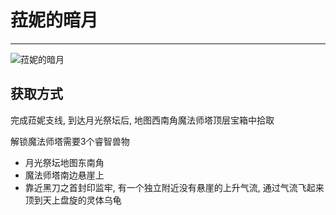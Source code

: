 # 菈妮的暗月

---

![菈妮的暗月](../images/菈妮的暗月.png)

## 获取方式

完成菈妮支线, 到达月光祭坛后, 地图西南角魔法师塔顶层宝箱中拾取

解锁魔法师塔需要3个睿智兽物
- 月光祭坛地图东南角
- 魔法师塔南边悬崖上
- 靠近黑刀之首封印监牢, 有一个独立附近没有悬崖的上升气流, 通过气流飞起来顶到天上盘旋的灵体乌龟